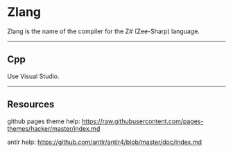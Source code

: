 # Zlang

Zlang is the name of the compiler for the Z# (Zee-Sharp) language.

---

## Cpp

Use Visual Studio.

---

## Resources

github pages theme help:
https://raw.githubusercontent.com/pages-themes/hacker/master/index.md

antlr help:
https://github.com/antlr/antlr4/blob/master/doc/index.md
